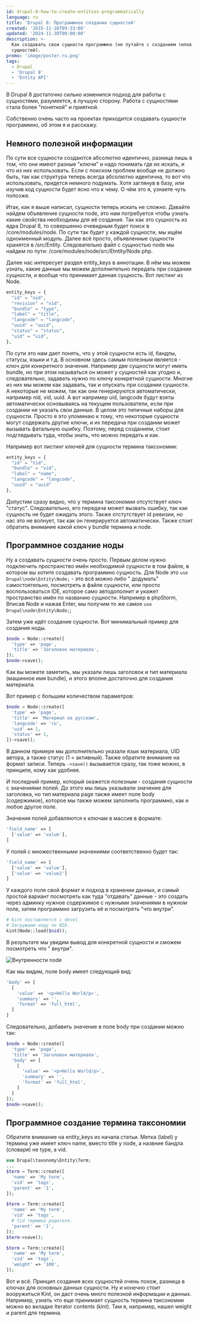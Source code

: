 ```yaml
---
id: drupal-8-how-to-create-entities-programmatically
language: ru
title: 'Drupal 8: Программное создание сущностей'
created: '2015-11-26T09:33:08'
updated: '2024-11-30T00:00:00'
description: >-
  Как создавать свои сущности программно (не путайте с созданием типов
  сущностей).
promo: 'image/poster.ru.png'
tags:
  - Drupal
  - 'Drupal 8'
  - 'Entity API'
---
```


В Drupal 8 достаточно сильно изменился подход для работы с сущностями,
разумеется, в лучшую сторону. Работа с сущностями стала более "понятной" и
приятной.

Собственно очень часто на проектах приходится создавать сущности программно, об
этом я и расскажу.

## Немного полезной информации

По сути все сущности создаются абсолютно идентично, разница лишь в том, что они
имеют разные "ключи" и надо понимать где их искать, и что из них использовать.
Если с поиском проблем вообще не должно быть, так как структура теперь всегда
абсолютно идентична, то вот что использовать, придется немного подумать. Хотя
заглянув в базу, или изучив код сущности будет ясно что к чему. О чём это я,
узнаете чуть попозже.

Итак, как я выше написал, сущности теперь искать не сложно. Давайте найдем
объявление сущности node, это нам потребуется чтобы узнать какие свойства
необходимы для её создания. Так как это сущность из ядра Drupal 8, то совершенно
очевидным будет поиск в /core/modules/node. По сути так будет у каждой сущности,
мы ищём одноименный модуль. Далее всё просто, объявленные сущности хранятся в
/src/Entity. Следовательно файл с сущностью node мы найдем по пути:
/core/modules/node/src/Etntity/Node.php.

Далее нас интересует раздел entity_keys в аннотации. В нём мы можем узнать,
какие данные мы можем дополнительно передать при создании сущности, и вообще что
принимает данная сущность. Вот листинг из Node.

```php
entity_keys = {
  "id" = "nid",
  "revision" = "vid",
  "bundle" = "type",
  "label" = "title",
  "langcode" = "langcode",
  "uuid" = "uuid",
  "status" = "status",
  "uid" = "uid",
},
```

По сути это нам дает понять, что у этой сущности есть id, бандлы, статусы, языки
и т.д. В основном здесь самым полезным является - ключ для конкретного значения.
Например две сущности могут иметь bundle, но при этом называться он может у
сущностей как угодно и, следовательно, задавать нужно по ключу конкретной
cущности. Многие из них мы можем как задавать, так и опускать при создании
сущности. А некоторые не можем, так как они генерируются автоматически, например
nid, vid, uuid. А вот например uid, langcode будут взяты автоматически
основываясь на текущем пользователи, если при создании не указать свои данные. В
целом это типичные наборы для сущности. Просто я это упоминаю к тому, что
некоторые сущности могут содержать другие ключи, и их передача при создании
может вызывать фатальную ошибку. Поэтому, перед созданием, стоит подглядывать
туда, чтобы знать, что можно передать и как.

Например вот листинг ключей для сущности термина таксономии:

```php
entity_keys = {
  "id" = "tid",
  "bundle" = "vid",
  "label" = "name",
  "langcode" = "langcode",
  "uuid" = "uuid"
},
```

Допустим сразу видно, что у термина таксономии отсутствует ключ "статус".
Следовательно, его передача может вызвать ошибку, так как сущность не будет
ожидать этого. Также отстутствует id ревизии, но нас это не волнует, так как он
генерируется автоматически. Также стоит обратить внимание какой ключ у bundle
термина и node.

## Программное создание ноды

Ну а создавать сущности очень просто. Первым делом нужно подключить пространство
имён необходимой сущности в том файле, в котором вы хотите создавать программно
сущность. Для Node это `use Drupal\node\Entity\Node;` - это всё можно либо "
додумать" самостоятельно, посмотреть в файле сущности, или просто
воспользоваться IDE, которое само автодополнит и укажет пространство имён по
названию сущности. Например в phpStorm, Вписав Node и нажав Enter, мы получим то
же самое `use Drupal\node\Entity\Node;`;

Затем уже идёт создание сущности. Вот минимальный пример для создания ноды.

```php
$node = Node::create([
  'type' => 'page',
  'title' => 'Заголовок материала',
]);
$node->save();
```

Как вы можете заметить, мы указали лишь заголовок и тип материала (машинное имя
bundle), и этого вполне достаточно для создания материала.

Вот пример с большим количеством параметров:

```php
$node = Node::create([
  'type' => 'page',
  'title' => 'Материал на русском',
  'langcode' => 'ru',
  'uid' => 1,
  'status' => 1,
])->save();
```

В данном примере мы дополнительно указали язык материала, UID автора, а также
статус (1 = активный). Также обратите внимание на формат записи.
Теперь `->save()` вызывается сразу, так тоже можно, в принципе, кому как
удобнее.

И последний пример, который окажется полезным - создания сущности с значениями
полей. До этого мы лишь указывали значение для заголовка, но тип материала page
также имеет поле body (содержимое), которое мы также можем заполнить программно,
как и любое другое поле.

Значения полей добавляются к ключам в массив в формате:

```php
'field_name' => [
  ['value' => 'value'],
]
```

У полей с множественными значениями соответственно будет так:

```php
'field_name' => [
  ['value' => 'value'],
  ['value' => 'value2']
]
```

У каждого поля свой формат и подход в хранении данных, и самый простой вариант
посмотреть как туда "отдавать" данные - это создать через админку нужное
содержимое с нужными значениями в нужном поле, затем программно загрузить её и
посмотреть "что внутри".

```php
# kint поставляется с devel
# Загружаем ноду по NID.
kint(Node::load($nid));
```

В результате мы увидим вывод для конкретной сущности и сможем посмотреть что "
внутри".

![Внутренности node](image/1.png)

Как мы видим, поле body имеет следующий вид:

```php
'body' => [
  [
    'value' => '<p>Hello World/p>',
    'summary' => '',
    'format' => 'full_html',
  ]
]
```

Следовательно, добавить значение в поле body при создании можно так:

```php
$node = Node::create([
  'type' => 'page',
  'title' => 'Заголовок материала',
  'body' => [
    [
      'value' => '<p>Hello World/p>',
      'summary' => '',
      'format' => 'full_html',
    ]
  ]
]);
$node->save();
```

## Программное создание термина таксономии

Обратите внимание на entity_keys из начала статьи. Метка (label) у термина уже
имеет ключ name, вместо title у node, а назвние бандла (словаря) не type, а vid.

```php
use Drupal\taxonomy\Entity\Term;
...
$term = Term::create([
  'name' => 'My term',
  'vid' => 'tags',
  'parent' => '1',
]);
```

```php {"header":"Добавление термина в качестве \"дочернего\"."}
$term = Term::create([
  'name' => 'My term',
  'vid' => 'tags',
  # tid термина родителя.
  'parent' => '1',
]);
$term->save();
```

```php {"header":"Добавление веса для термина"}
$term = Term::create([
  'name' => 'My term',
  'vid' => 'tags',
  'weight' => '100',
]);
```

Вот и всё. Принцип создания всех сущностей очень похож, разница в ключах для
основных данных сущности. Ну и конечно стоит вооружиться Kint, он даст очень
много полезной информации и данных. Например, узнать что еще принимает сущность
термина таксономии можно во вкладке Iterator contents (kint). Там я, например,
нашел weight и parent для термина.
